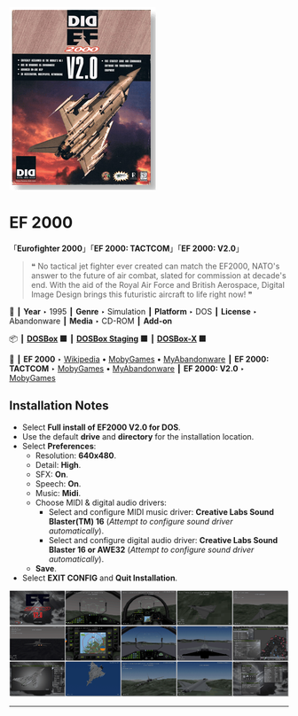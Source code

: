 ![](Thumbnail.png "application-thumbnail")

# EF 2000

「**Eurofighter 2000**」「**EF 2000: TACTCOM**」「**EF 2000: V2.0**」

> ❝ No tactical jet fighter ever created can match the EF2000, NATO's answer to the future of air combat, slated for commission at decade's end. With the aid of the Royal Air Force and British Aerospace, Digital Image Design brings this futuristic aircraft to life right now! ❞
>

📌 ┃ **Year** ‣ 1995 ┃ **Genre** ‣ Simulation ┃ **Platform** ‣ DOS ┃ **License** ‣ Abandonware ┃ **Media** ‣ CD-ROM ┃ **Add-on** 

📦 ┃ **[DOSBox](https://www.dosbox.com/) 🟩** ┃ **[DOSBox Staging](https://dosbox-staging.github.io/) 🟩** ┃ **[DOSBox-X](https://dosbox-x.com/) 🟩** 

📎 ┃ **EF 2000** ‣ [Wikipedia](https://en.wikipedia.org/wiki/EF2000_(video_game)) • [MobyGames](https://www.mobygames.com/game/4478/ef-2000/) • [MyAbandonware](https://www.myabandonware.com/game/ef-2000-2rh) ┃ **EF 2000: TACTCOM** ‣ [MobyGames](https://www.mobygames.com/game/6097/ef-2000-tactcom/) • [MyAbandonware](https://www.myabandonware.com/game/ef-2000-tactcom-bca) ┃ **EF 2000: V2.0** ‣ [MobyGames](https://www.mobygames.com/game/58192/ef-2000-v20/) 

## Installation Notes
- Select **Full install of EF2000 V2.0 for DOS**.
- Use the default **drive** and **directory** for the installation location.
- Select **Preferences**:
  - Resolution: **640x480**.
  - Detail: **High**.
  - SFX: **On**.
  - Speech: **On**.
  - Music: **Midi**.
  - Choose MIDI & digital audio drivers:
    - Select and configure MIDI music driver: **Creative Labs Sound Blaster(TM) 16** (*Attempt to configure sound driver automatically*).
    - Select and configure digital audio driver: **Creative Labs Sound Blaster 16 or AWE32** (*Attempt to configure sound driver automatically*).
  - **Save**.
- Select **EXIT CONFIG** and **Quit Installation**.

![](Montage.png "EF 2000")

---

